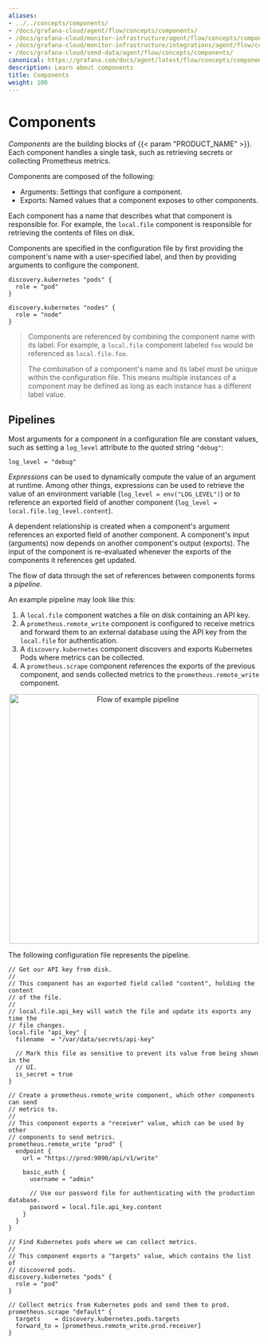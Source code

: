 ```yaml
---
aliases:
- ../../concepts/components/
- /docs/grafana-cloud/agent/flow/concepts/components/
- /docs/grafana-cloud/monitor-infrastructure/agent/flow/concepts/components/
- /docs/grafana-cloud/monitor-infrastructure/integrations/agent/flow/concepts/components/
- /docs/grafana-cloud/send-data/agent/flow/concepts/components/
canonical: https://grafana.com/docs/agent/latest/flow/concepts/components/
description: Learn about components
title: Components
weight: 100
---
```


# Components

_Components_ are the building blocks of {{< param "PRODUCT_NAME" >}}.
Each component handles a single task, such as retrieving secrets or collecting Prometheus metrics.

Components are composed of the following:

* Arguments: Settings that configure a component.
* Exports: Named values that a component exposes to other components.

Each component has a name that describes what that component is responsible for.
For example, the `local.file` component is responsible for retrieving the contents of files on disk.

Components are specified in the configuration file by first providing the component's name with a user-specified label,
and then by providing arguments to configure the component.

```river
discovery.kubernetes "pods" {
  role = "pod"
}

discovery.kubernetes "nodes" {
  role = "node"
}
```

> Components are referenced by combining the component name with its label.
> For example, a `local.file` component labeled `foo` would be referenced as `local.file.foo`.
>
> The combination of a component's name and its label must be unique within the configuration file.
> This means multiple instances of a component may be defined as long as each instance has a different label value.

## Pipelines

Most arguments for a component in a configuration file are constant values, such as setting a `log_level` attribute to the quoted string `"debug"`:

```river
log_level = "debug"
```

_Expressions_ can be used to dynamically compute the value of an argument at runtime.
Among other things, expressions can be used to retrieve the value of an environment variable
(`log_level = env("LOG_LEVEL")`) or to reference an exported field of another component (`log_level = local.file.log_level.content`).

A dependent relationship is created when a component's argument references an exported field of another component.
A component's input (arguments) now depends on another component's output (exports).
The input of the component is re-evaluated whenever the exports of the components it references get updated.

The flow of data through the set of references between components forms a _pipeline_.

An example pipeline may look like this:

1. A `local.file` component watches a file on disk containing an API key.
1. A `prometheus.remote_write` component is configured to receive metrics and forward them to an external database using the API key from the `local.file` for authentication.
1. A `discovery.kubernetes` component discovers and exports Kubernetes Pods where metrics can be collected.
1. A `prometheus.scrape` component references the exports of the previous component, and sends collected metrics to the `prometheus.remote_write` component.

<p align="center">
<img src="../../../assets/concepts_example_pipeline.svg" alt="Flow of example pipeline" width="500" />
</p>

The following configuration file represents the pipeline.

```river
// Get our API key from disk.
//
// This component has an exported field called "content", holding the content
// of the file.
//
// local.file.api_key will watch the file and update its exports any time the
// file changes.
local.file "api_key" {
  filename  = "/var/data/secrets/api-key"

  // Mark this file as sensitive to prevent its value from being shown in the
  // UI.
  is_secret = true
}

// Create a prometheus.remote_write component, which other components can send
// metrics to.
//
// This component exports a "receiver" value, which can be used by other
// components to send metrics.
prometheus.remote_write "prod" {
  endpoint {
    url = "https://prod:9090/api/v1/write"

    basic_auth {
      username = "admin"

      // Use our password file for authenticating with the production database.
      password = local.file.api_key.content
    }
  }
}

// Find Kubernetes pods where we can collect metrics.
//
// This component exports a "targets" value, which contains the list of
// discovered pods.
discovery.kubernetes "pods" {
  role = "pod"
}

// Collect metrics from Kubernetes pods and send them to prod.
prometheus.scrape "default" {
  targets    = discovery.kubernetes.pods.targets
  forward_to = [prometheus.remote_write.prod.receiver]
}
```
